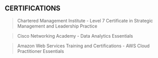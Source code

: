 ## CERTIFICATIONS
> Chartered Management Institute - Level 7 Certificate in Strategic Management and Leadership Practice

> Cisco Networking Academy - Data Analytics Essentials

> Amazon Web Services Training and Certifications - AWS Cloud Practitioner Essentials
